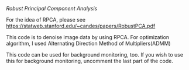 _Robust Principal Component Analysis_

For the idea of RPCA, please see <https://statweb.stanford.edu/~candes/papers/RobustPCA.pdf>

This code is to denoise image data by using RPCA.
For optimization algorithm, I used Alternating Direction Method of Multipliers(ADMM)

This code can be used for background monitoring, too.
If you wish to use this for background monitoring, uncomment the last part of the code.